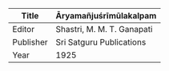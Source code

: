 |Title | Āryamañjuśrīmūlakalpam 
| --- | --- 
|Editor | Shastri, M. M. T. Ganapati
|Publisher | Sri Satguru Publications
|Year | 1925